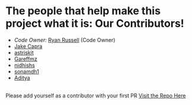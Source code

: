 # The people that help make this project what it is: Our Contributors!
- *Code Owner:* [Ryan Russell](https://github.com/RyanRussell00) (Code Owner)
- [Jake Capra](https://github.com/JakeCapra)
- [astriskit](https://github.com/astriskit)
- [Gareffmz](https://github.com/Gareffmz)
- [nidhishs](https://github.com/nidhishs)
- [sonamdh1](https://github.com/sonamdh1)
- [Aditya](https://github.com/ad-dan)

<br>Please add yourself as a contributor with your first PR
[Visit the Repo Here](https://github.com/RyanRussell00/personal-dj)